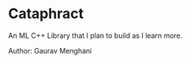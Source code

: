 Cataphract
=========

An ML C++ Library that I plan to build as I learn more.

Author:
Gaurav Menghani

